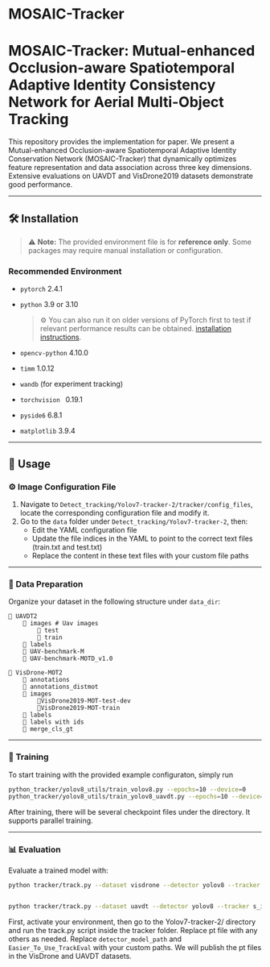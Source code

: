 # MOSAIC-Tracker
# MOSAIC-Tracker: Mutual-enhanced Occlusion-aware Spatiotemporal Adaptive Identity Consistency Network for Aerial Multi-Object Tracking

This repository provides the implementation for paper.  We present a Mutual-enhanced Occlusion-aware Spatiotemporal Adaptive  Identity Conservation Network (MOSAIC-Tracker) that dynamically  optimizes feature representation and data association across three key  dimensions. Extensive evaluations on UAVDT and VisDrone2019 datasets  demonstrate good performance.

---

## 🛠️ Installation

> ⚠️ **Note:** The provided environment file is for **reference only**. Some packages may require manual installation or configuration.

### Recommended Environment

- `pytorch` 2.4.1 

- `python` 3.9 or 3.10  

  > ⚙️ You can also run it on older versions of PyTorch first to test if relevant performance results can be obtained. [installation instructions](https://pytorch.org/get-started/locally/).  

- `opencv-python` 4.10.0

- `timm` 1.0.12  

- `wandb` (for experiment tracking)

- `torchvision ` 0.19.1  

- `pyside6` 6.8.1

- `matplotlib` 3.9.4

---

## 🚀 Usage

### ⚙️ Image Configuration File

1. Navigate to `Detect_tracking/Yolov7-tracker-2/tracker/config_files`, locate the corresponding configuration file and modify it.
2. Go to the `data` folder under `Detect_tracking/Yolov7-tracker-2`, then:
   - Edit the YAML configuration file
   - Update the file indices in the YAML to point to the correct text files (train.txt and test.txt)
   - Replace the content in these text files with your custom file paths

---

### 📂 Data Preparation

Organize your dataset in the following structure under `data_dir`:

```
📂 UAVDT2
    📂 images # Uav images
    	📂 test
    	📂 train
    📂 labels 
    📂 UAV-benchmark-M
    📂 UAV-benchmark-MOTD_v1.0
    
📂 VisDrone-MOT2
    📂 annotations
    📂 annotations_distmot
    📂 images
        📂VisDrone2019-MOT-test-dev
        📂VisDrone2019-MOT-train
    📂 labels
    📂 labels with ids
    📂 merge_cls_gt
```

---

### 🎯 Training

To start training with the provided example configuraton, simply run

```bash
python_tracker/yolov8_utils/train_volov8.py --epochs=10 --device=0
python_tracker/yolov8_utils/train_yolov8_uavdt.py --epochs=10 --device=0
```

After training, there will be several checkpoint files under the  directory. It supports parallel training.

---

### 📊 Evaluation

Evaluate a trained model with:

```bash
python tracker/track.py --dataset visdrone --detector yolov8 --tracker s_iou_track --kalman_format bot --detector_model_path "./best.pt" --exp_id train_test_vis_yolov8s --device=3 --conf_thresh=0.4 && cd ./Easier_To_Use_TrackEval && python scripts/run_custom_dataset.py --config_path configs/VisDrone_test_dev.yaml


python tracker/track.py --dataset uavdt --detector yolov8 --tracker s_iou_track --kalman_format bot --detector_model_path "./best.pt" --exp_id train_test_uav_yolov8s --device=0 --conf_thresh=0.4 && cd /data/zoujian/Easier_To_Use_TrackEval && python scripts/run_custom_dataset.py --config_path configs/UAVDT_test.yaml

```

First, activate your environment, then go to the Yolov7-tracker-2/ directory and run the track.py script inside the tracker folder.  Replace pt file with any others as needed. Replace `detector_model_path` and `Easier_To_Use_TrackEval` with your custom paths. We will publish the pt files in the VisDrone and UAVDT datasets.  
